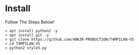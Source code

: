 # Install
Follow The Steps Below!

```python2
> apt install python2 -y
> apt install git -y
> git clone https://github.com/4NK3R-PRODUCT1ON/T4MPILAN-V5
> cd T4MPILAN-V5
> python2 style5.py
